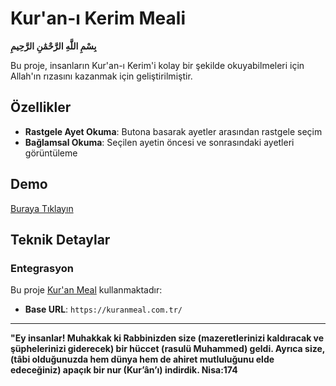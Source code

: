 # Kur'an-ı Kerim Meali

**بِسْمِ اللَّهِ الرَّحْمَٰنِ الرَّحِيمِ**

Bu proje, insanların Kur'an-ı Kerim'i kolay bir şekilde okuyabilmeleri için Allah'ın rızasını kazanmak için geliştirilmiştir.

## Özellikler

- **Rastgele Ayet Okuma**: Butona basarak ayetler arasından rastgele seçim
- **Bağlamsal Okuma**: Seçilen ayetin öncesi ve sonrasındaki ayetleri görüntüleme

## Demo

[Buraya Tıklayın](https://abdulkadrtr.github.io/Kur-anMeal/)

## Teknik Detaylar

### Entegrasyon
Bu proje [Kur'an Meal](https://kuranmeal.com.tr/) kullanmaktadır:

- **Base URL**: `https://kuranmeal.com.tr/`

---

**"Ey insanlar! Muhakkak ki Rabbinizden size (mazeretlerinizi kaldıracak ve şüphelerinizi giderecek) bir hüccet (rasulü Muhammed) geldi. Ayrıca size, (tâbi olduğunuzda hem dünya hem de ahiret mutluluğunu elde edeceğiniz) apaçık bir nur (Kur’ân’ı) indirdik. Nisa:174**

